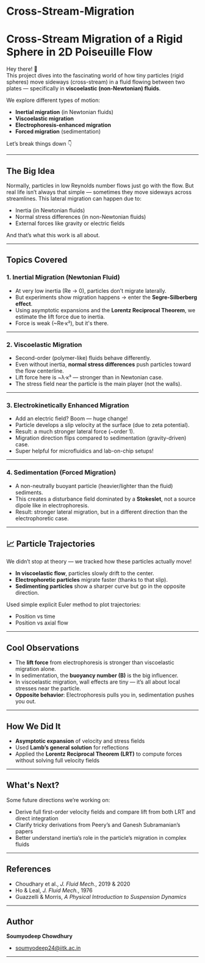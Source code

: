 # Cross-Stream-Migration
#  Cross-Stream Migration of a Rigid Sphere in 2D Poiseuille Flow

Hey there! 👋  
This project dives into the fascinating world of how tiny particles (rigid spheres) move sideways (cross-stream) in a fluid flowing between two plates — specifically in **viscoelastic (non-Newtonian) fluids**.

We explore different types of motion:
- **Inertial migration** (in Newtonian fluids)
- **Viscoelastic migration**
- **Electrophoresis-enhanced migration**
- **Forced migration** (sedimentation)

Let’s break things down 👇

---

##  The Big Idea

Normally, particles in low Reynolds number flows just go with the flow. But real life isn’t always that simple — sometimes they move sideways across streamlines. This lateral migration can happen due to:
- Inertia (in Newtonian fluids)
- Normal stress differences (in non-Newtonian fluids)
- External forces like gravity or electric fields

And that’s what this work is all about.

---

##  Topics Covered

### 1. **Inertial Migration (Newtonian Fluid)**  
- At very low inertia (Re → 0), particles don’t migrate laterally.
- But experiments show migration happens → enter the **Segre-Silberberg effect**.
- Using asymptotic expansions and the **Lorentz Reciprocal Theorem**, we estimate the lift force due to inertia.
- Force is weak (~Re·κ²), but it's there.

---

### 2. **Viscoelastic Migration**  
- Second-order (polymer-like) fluids behave differently.
- Even without inertia, **normal stress differences** push particles toward the flow centerline.
- Lift force here is ~λ·κ³ — stronger than in Newtonian case.
- The stress field near the particle is the main player (not the walls).

---

### 3. **Electrokinetically Enhanced Migration**  
- Add an electric field? Boom — huge change!
- Particle develops a slip velocity at the surface (due to zeta potential).
- Result: a much stronger lateral force (~order 1).
- Migration direction flips compared to sedimentation (gravity-driven) case.
- Super helpful for microfluidics and lab-on-chip setups!

---

### 4. **Sedimentation (Forced Migration)**  
- A non-neutrally buoyant particle (heavier/lighter than the fluid) sediments.
- This creates a disturbance field dominated by a **Stokeslet**, not a source dipole like in electrophoresis.
- Result: stronger lateral migration, but in a different direction than the electrophoretic case.

---

## 📈 Particle Trajectories

We didn’t stop at theory — we tracked how these particles actually move!

- **In viscoelastic flow**, particles slowly drift to the center.
- **Electrophoretic particles** migrate faster (thanks to that slip).
- **Sedimenting particles** show a sharper curve but go in the opposite direction.

Used simple explicit Euler method to plot trajectories:
- Position vs time
- Position vs axial flow

---

##  Cool Observations

- The **lift force** from electrophoresis is stronger than viscoelastic migration alone.
- In sedimentation, the **buoyancy number (B)** is the big influencer.
- In viscoelastic migration, wall effects are tiny — it’s all about local stresses near the particle.
- **Opposite behavior**: Electrophoresis pulls you in, sedimentation pushes you out.

---

##  How We Did It

- **Asymptotic expansion** of velocity and stress fields
- Used **Lamb’s general solution** for reflections
- Applied the **Lorentz Reciprocal Theorem (LRT)** to compute forces without solving full velocity fields

---

##  What's Next?

Some future directions we’re working on:
- Derive full first-order velocity fields and compare lift from both LRT and direct integration
- Clarify tricky derivations from Peery’s and Ganesh Subramanian’s papers
- Better understand inertia’s role in the particle’s migration in complex fluids

---

##  References

- Choudhary et al., *J. Fluid Mech.*, 2019 & 2020  
- Ho & Leal, *J. Fluid Mech.*, 1976  
- Guazzelli & Morris, *A Physical Introduction to Suspension Dynamics*

---

##  Author

**Soumyodeep Chowdhury**  
- soumyodeep24@iitk.ac.in

---


